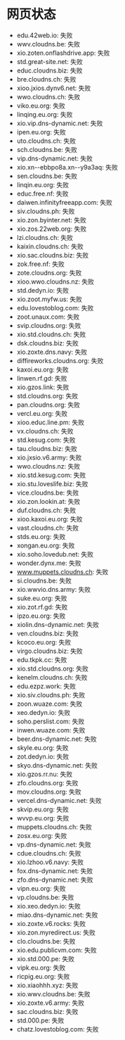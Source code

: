 # 网页状态
- edu.42web.io: 失败
- wwv.cloudns.be: 失败
- xio.zoten.onflashdrive.app: 失败
- std.great-site.net: 失败
- educ.cloudns.biz: 失败
- bre.cloudns.ch: 失败
- xioo.jxios.dynv6.net: 失败
- wwo.cloudns.ch: 失败
- viko.eu.org: 失败
- linqing.eu.org: 失败
- xio.vip.dns-dynamic.net: 失败
- ipen.eu.org: 失败
- uto.cloudns.ch: 失败
- sch.cloudns.be: 失败
- vip.dns-dynamic.net: 失败
- xio.xn--ebbpo8a.xn--y9a3aq: 失败
- sen.cloudns.be: 失败
- linqin.eu.org: 失败
- educ.free.nf: 失败
- daiwen.infinityfreeapp.com: 失败
- siv.cloudns.ph: 失败
- xio.zon.byinter.net: 失败
- xio.zos.22web.org: 失败
- lzi.cloudns.ch: 失败
- kaixin.cloudns.ch: 失败
- xio.sac.cloudns.biz: 失败
- zok.free.nf: 失败
- zote.cloudns.org: 失败
- xioo.wwo.cloudns.nz: 失败
- std.dedyn.io: 失败
- xio.zoot.myfw.us: 失败
- edu.lovestoblog.com: 失败
- zoot.unaux.com: 失败
- svip.cloudns.org: 失败
- xio.std.cloudns.ch: 失败
- dsk.cloudns.biz: 失败
- xio.zoxte.dns.navy: 失败
- diffireworks.cloudns.org: 失败
- kaxoi.eu.org: 失败
- linwen.rf.gd: 失败
- xio.gzos.link: 失败
- std.cloudns.org: 失败
- pan.cloudns.org: 失败
- vercl.eu.org: 失败
- xioo.educ.line.pm: 失败
- vx.cloudns.ch: 失败
- std.kesug.com: 失败
- tau.cloudns.biz: 失败
- xio.jxsio.v6.army: 失败
- wwo.cloudns.nz: 失败
- xio.std.kesug.com: 失败
- xio.stu.loveslife.biz: 失败
- vice.cloudns.be: 失败
- xio.zon.lookin.at: 失败
- duf.cloudns.ch: 失败
- xioo.kaxoi.eu.org: 失败
- vast.cloudns.ch: 失败
- stds.eu.org: 失败
- xongan.eu.org: 失败
- xio.soho.lovedub.net: 失败
- wonder.dynx.me: 失败
- www.muppets.cloudns.ch: 失败
- si.cloudns.be: 失败
- xio.wwvio.dns.army: 失败
- suke.eu.org: 失败
- xio.zot.rf.gd: 失败
- ipzo.eu.org: 失败
- xiolin.dns-dynamic.net: 失败
- ven.cloudns.biz: 失败
- kcoco.eu.org: 失败
- virgo.cloudns.biz: 失败
- edu.tkpk.cc: 失败
- xio.std.cloudns.org: 失败
- kenelm.cloudns.ch: 失败
- edu.ezpz.work: 失败
- xio.siv.cloudns.ph: 失败
- zoon.wuaze.com: 失败
- xeo.dedyn.io: 失败
- soho.perslist.com: 失败
- inwen.wuaze.com: 失败
- beer.dns-dynamic.net: 失败
- skyle.eu.org: 失败
- zot.dedyn.io: 失败
- skyo.dns-dynamic.net: 失败
- xio.gzos.rr.nu: 失败
- zfo.cloudns.org: 失败
- mov.cloudns.org: 失败
- vercel.dns-dynamic.net: 失败
- skvip.eu.org: 失败
- wvvp.eu.org: 失败
- muppets.cloudns.ch: 失败
- zosx.eu.org: 失败
- vp.dns-dynamic.net: 失败
- cdue.cloudns.ch: 失败
- xio.lzhoo.v6.navy: 失败
- fox.dns-dynamic.net: 失败
- zfo.dns-dynamic.net: 失败
- vipn.eu.org: 失败
- vp.cloudns.be: 失败
- xio.xeo.dedyn.io: 失败
- miao.dns-dynamic.net: 失败
- xio.zoxte.v6.rocks: 失败
- xio.zon.myredirect.us: 失败
- clo.cloudns.be: 失败
- xio.edu.publicvm.com: 失败
- xio.std.000.pe: 失败
- vipk.eu.org: 失败
- ricpig.eu.org: 失败
- xio.xiaohhh.xyz: 失败
- xio.wwv.cloudns.be: 失败
- xio.zoxte.v6.army: 失败
- sac.cloudns.biz: 失败
- std.000.pe: 失败
- chatz.lovestoblog.com: 失败
